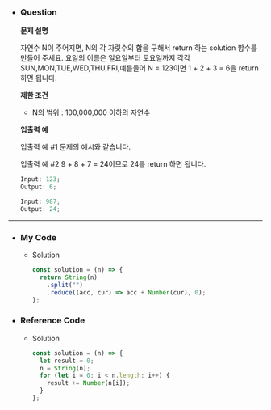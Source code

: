 - ### Question

  **문제 설명**

  자연수 N이 주어지면, N의 각 자릿수의 합을 구해서 return 하는 solution 함수를 만들어 주세요. 요일의 이름은 일요일부터 토요일까지 각각 SUN,MON,TUE,WED,THU,FRI,예를들어 N = 123이면 1 + 2 + 3 = 6을 return 하면 됩니다.

  **제한 조건**

  - N의 범위 : 100,000,000 이하의 자연수

  **입출력 예**

  입출력 예 #1
  문제의 예시와 같습니다.

  입출력 예 #2
  9 + 8 + 7 = 24이므로 24를 return 하면 됩니다.

  ```jsx
  Input: 123;
  Output: 6;

  Input: 987;
  Output: 24;
  ```

---

- ### My Code

  - Solution

    ```jsx
    const solution = (n) => {
      return String(n)
        .split("")
        .reduce((acc, cur) => acc + Number(cur), 0);
    };
    ```

- ### Reference Code

  - Solution

    ```jsx
    const solution = (n) => {
      let result = 0;
      n = String(n);
      for (let i = 0; i < n.length; i++) {
        result += Number(n[i]);
      }
    };
    ```
